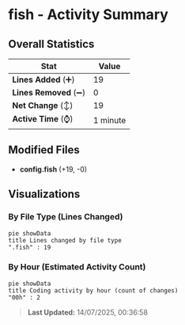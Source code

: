 # fish - Activity Summary 

## Overall Statistics

| Stat                   | Value                                                             |
| ---------------------- | ----------------------------------------------------------------- |
| **Lines Added** (➕)   | 19                                          |
| **Lines Removed** (➖) | 0                                        |
| **Net Change** (↕)    | 19                |
| **Active Time** (⌚)   | 1 minute |


## Modified Files
- **config.fish** (+19, -0)

## Visualizations

### By File Type (Lines Changed)

```mermaid
pie showData
title Lines changed by file type
".fish" : 19
```

### By Hour (Estimated Activity Count)

```mermaid
pie showData
title Coding activity by hour (count of changes)
"00h" : 2
```


> **Last Updated:** 14/07/2025, 00:36:58